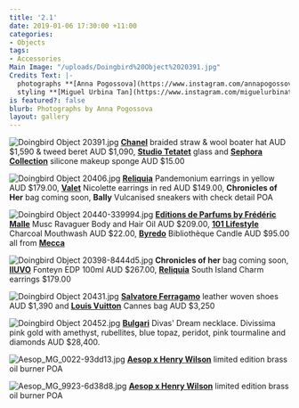 ```yaml
---
title: '2.1'
date: 2019-01-06 17:30:00 +11:00
categories:
- Objects
tags:
- Accessories
Main Image: "/uploads/Doingbird%20Object%2020391.jpg"
Credits Text: |-
  photographs **[Anna Pogossova](https://www.instagram.com/annapogossova/)** at **[B&A](https://www.instagram.com/barepsau/)**
  styling **[Miguel Urbina Tan](https://www.instagram.com/miguelurbinatan/)**
is featured?: false
blurb: Photographs by Anna Pogossova
layout: gallery
---
```


![Doingbird Object 20391.jpg](/uploads/Doingbird%20Object%2020391.jpg)
**[Chanel](https://www.chanel.com/en_AU/fashion.html)** braided straw & wool boater hat AUD $1,590 & tweed beret AUD $1,090, **[Studio Tetatet](https://www.studiotetatet.com/)** glass and **[Sephora Collection](https://www.sephora.com.au/products/sephora-collection-silicone-makeup-sponge/v/default)** silicone makeup sponge AUD $15.00

![Doingbird Object 20406.jpg](/uploads/Doingbird%20Object%2020406.jpg)
**[Reliquia](https://reliquiajewellery.com/collections/new/products/pandemonium-earrings-in-yellow)** Pandemonium earrings in yellow AUD $179.00, **[Valet](https://valetstudio.com/collections/ear/products/nicolette-earrings-in-red)** Nicolette earrings in red AUD $149.00, **Chronicles of Her** bag coming soon, **Bally** Vulcanised sneakers with check detail POA

![Doingbird Object 20440-339994.jpg](/uploads/Doingbird%20Object%2020440-339994.jpg)
**[Editions de Parfums by Frédéric Malle](https://www.mecca.com.au/editions-de-parfums-by-frederic-malle/portrait-of-a-lady-hair-body-oil/I-027229.html?cgpath=brands-malle)** Musc Ravaguer Body and Hair Oil AUD $209.00, **[101 Lifestyle](https://www.mecca.com.au/101-lifestyle/charcoal-mouthwash/V-033851.html)** Charcoal Mouthwash AUD $22.00, **[Byredo](https://www.mecca.com.au/byredo/bibliotheque-candle/V-018296.html)** Bibliothèque Candle AUD $95.00 all from **[Mecca](https://www.mecca.com.au/)**

![Doingbird Object 20398-8444d5.jpg](/uploads/Doingbird%20Object%2020398-8444d5.jpg)
**Chronicles of her** bag coming soon, **[IIUVO](https://www.mecca.com.au/iiuvo/fonteyn-edp/I-030123.html?cgpath=fragrance-personalfragrance#prefn1=brand&prefv1=IIUVO&start=1)** Fonteyn EDP 100ml AUD $267.00, **[Reliquia](https://reliquiajewellery.com/collections/new/products/south-island-charm-earrings)** South Island Charm earrings $179.00

![Doingbird Object 20431.jpg](/uploads/Doingbird%20Object%2020431.jpg)
**[Salvatore Ferragamo](https://www.ferragamo.com/shop/aus/en)** leather woven shoes AUD $1,390 and **[Louis Vuitton](www.louisvuitton.com.au)** Cannes bag AUD $3,250

![Doingbird Object 20452.jpg](/uploads/Doingbird%20Object%2020452.jpg)
**[Bulgari](https://www.bulgari.com/en-sg/)** Divas' Dream necklace. Divissima pink gold with amethyst, rubellites, blue topaz, peridot, pink tourmaline and diamonds AUD $28,400.

![Aesop_MG_0022-93dd13.jpg](/uploads/Aesop_MG_0022-93dd13.jpg)
**[Aesop x Henry Wilson](https://www.aesop.com/au/p/home/home/brass-oil-burner/)** limited edition brass oil burner POA

![Aesop_MG_9923-6d38d8.jpg](/uploads/Aesop_MG_9923-6d38d8.jpg)
**[Aesop x Henry Wilson](https://www.aesop.com/au/p/home/home/brass-oil-burner/)** limited edition brass oil burner POA
